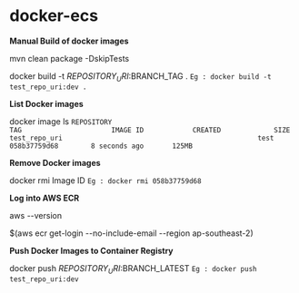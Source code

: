 # docker-ecs

**Manual Build of docker images**

mvn clean package -DskipTests

docker build -t $REPOSITORY_URI:$BRANCH_TAG .
`Eg : docker build -t test_repo_uri:dev .`

**List Docker images**

docker image ls
`REPOSITORY                                                   TAG                      IMAGE ID            CREATED             SIZE
 test_repo_uri                                                test                     058b37759d68        8 seconds ago       125MB`

**Remove Docker images**

docker rmi Image ID
`Eg : docker rmi 058b37759d68`

**Log into AWS ECR**

aws --version

$(aws ecr get-login --no-include-email --region ap-southeast-2)

**Push Docker Images to Container Registry**

docker push $REPOSITORY_URI:$BRANCH_LATEST
`Eg : docker push test_repo_uri:dev`


